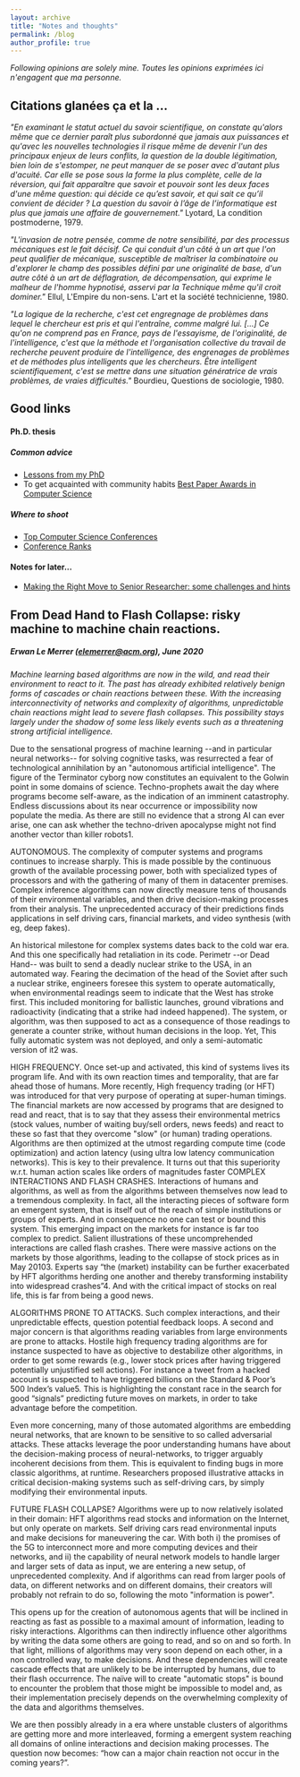 ```yaml
---
layout: archive
title: "Notes and thoughts"
permalink: /blog
author_profile: true
---
```


_Following opinions are solely mine. Toutes les opinions exprimées ici n'engagent que ma personne._

## Citations glanées ça et la ...

_"En examinant le statut actuel du savoir scientifique, on constate qu'alors même que ce dernier paraît plus subordonné que jamais aux puissances et qu'avec les nouvelles technologies il risque même de devenir l'un des principaux enjeux de leurs conflits, la question de la double légitimation, bien loin de s'estomper, ne peut manquer de se poser avec d'autant plus d'acuité. Car elle se pose sous la forme la plus complète, celle de la réversion, qui fait apparaître que savoir et pouvoir sont les deux faces d'une même question: qui décide ce qu’est savoir, et qui sait ce qu’il convient de décider ? La question du savoir à l’âge de l’informatique est plus que jamais une affaire de gouvernement."_ Lyotard, La condition postmoderne, 1979.

_"L'invasion de notre pensée, comme de notre sensibilité, par des
processus mécaniques est le fait décisif. Ce qui conduit d'un côté à
un art que l'on peut qualifier de mécanique, susceptible de maîtriser
la combinatoire ou d'explorer le champ des possibles défini par une
originalité de base, d'un autre côté à un art de déflagration, de
décompensation, qui exprime le malheur de l'homme hypnotisé, asservi
par la Technique même qu'il croit dominer."_ Ellul, L'Empire du non-sens. L'art et la société technicienne, 1980.

_"La logique de la recherche, c'est cet engregnage de problèmes dans lequel le chercheur est pris et qui l'entraîne, comme malgré lui. [...] Ce qu'on ne comprend pas en France, pays de l'essayisme, de l'originalité, de l'intelligence, c'est que la méthode et l'organisation collective du travail de recherche peuvent produire de l'intelligence, des engrenages de problèmes et de méthodes plus intelligents que les chercheurs. Être intelligent scientifiquement, c'est se mettre dans une situation génératrice de vrais problèmes, de vraies difficultés."_ Bourdieu, Questions de sociologie, 1980.

## Good links

#### Ph.D. thesis
##### Common advice

* [Lessons from my PhD](https://web.eecs.utk.edu/~azh/blog/lessonsfrommyphd.html)
* To get acquainted with community habits [Best Paper Awards in Computer Science](https://jeffhuang.com/best_paper_awards/)

##### Where to shoot
* [Top Computer Science Conferences ](https://research.com/conference-rankings/computer-science)
* [Conference Ranks](http://www.conferenceranks.com/)

#### Notes for later...
* [Making the Right Move to Senior Researcher: some challenges and hints](https://hal-lirmm.ccsd.cnrs.fr/lirmm-03240377/file/Valduriez-sigrec-2021.pdf)

## From Dead Hand to Flash Collapse: risky machine to machine chain reactions.
##### Erwan Le Merrer (elemerrer@acm.org), June 2020

_Machine learning based algorithms are now in the wild, and read their environment to react to it. The past has already exhibited relatively benign forms of cascades or chain reactions between these. With the increasing interconnectivity of networks and complexity of algorithms, unpredictable chain reactions might lead to severe flash collapses. This possibility stays largely under the shadow of some less likely events such as a threatening strong artificial intelligence._

Due to the sensational progress of machine learning --and in particular neural networks-- for solving cognitive tasks, was resurrected a fear of technological annihilation by an "autonomous artificial intelligence". The figure of the Terminator cyborg now constitutes an equivalent to the Golwin point in some domains of science. Techno-prophets await the day where programs become self-aware, as the indication of an imminent catastrophy. Endless discussions about its near occurrence or impossibility now populate the media. As there are still no evidence that a strong AI can ever arise, one can ask whether the techno-driven apocalypse might not find another vector than killer robots1.

AUTONOMOUS. The complexity of computer systems and programs continues to increase sharply. This is made possible by the continuous growth of the available processing power, both with specialized types of processors and with the gathering of many of them in datacenter premises. Complex inference algorithms can now directly measure tens of thousands of their environmental variables, and then drive decision-making processes from their analysis. The unprecedented accuracy of their predictions finds applications in self driving cars, financial markets, and video synthesis (with eg, deep fakes).

An historical milestone for complex systems dates back to the cold war era. And this one specifically had retaliation in its code. Perimetr --or Dead Hand-- was built to send a deadly nuclear
strike to the USA, in an automated way. Fearing the decimation of the head of the Soviet after such a nuclear strike, engineers foresee this system to operate automatically, when environmental readings seem to indicate that the West has stroke first. This included monitoring for ballistic launches, ground vibrations and radioactivity (indicating that a strike had indeed happened). The system, or algorithm, was then supposed to act as a consequence of those readings to generate a counter strike, without human decisions in the loop. Yet, This fully automatic system was not deployed, and only a semi-automatic version of it2 was.

HIGH FREQUENCY. Once set-up and activated, this kind of systems lives its program life. And with its own reaction times and temporality, that are far ahead those of humans. More recently, High frequency trading (or HFT) was introduced for that very purpose of operating at super-human timings. The financial markets are now accessed by programs that are designed to read and react, that is to say that they assess their environmental metrics (stock values, number of waiting buy/sell orders, news feeds) and react to these so fast that they overcome "slow" (or human) trading operations. Algorithms are then optimized at the utmost regarding compute time (code optimization) and
action latency (using ultra low latency communication networks). This is key to their prevalence.  It turns out that this superiority w.r.t. human action scales like orders of magnitudes faster
COMPLEX INTERACTIONS AND FLASH CRASHES. Interactions of humans and algorithms, as well as from the algorithms between themselves now lead to a tremendous complexity. In fact, all the interacting pieces of software form an emergent system, that is itself out of the reach of simple institutions or groups of experts. And in consequence no one can test or bound this system. This emerging impact on the markets for instance is far too complex to predict. Salient illustrations of these uncomprehended interactions are called flash crashes. There were massive actions on the markets by those algorithms, leading to the collapse of stock prices as in May 20103. Experts say “the (market) instability can be further exacerbated by HFT algorithms herding one another and thereby transforming instability into widespread crashes”4. And with the critical impact of stocks on real life, this is far from being a good news.

ALGORITHMS PRONE TO ATTACKS. Such complex interactions, and their unpredictable effects, question potential feedback loops. A second and major concern is that algorithms reading variables from large environments are prone to attacks. Hostile high frequency trading algorithms are for instance suspected to have as objective to destabilize other algorithms, in order to get some rewards (e.g., lower stock prices after having triggered potentially unjustified sell actions). For instance a tweet from a hacked account is suspected to have triggered billions on the Standard & Poor’s 500 Index’s value5. This is highlighting the constant race in the search for good “signals” predicting future moves on markets, in order to take advantage before the competition.

Even more concerning, many of those automated algorithms are embedding neural networks, that are known to be sensitive to so called adversarial attacks. These attacks leverage the poor understanding humans have about the decision-making process of neural-networks, to trigger arguably incoherent decisions from them. This is equivalent to finding bugs in more classic algorithms, at runtime. Researchers proposed illustrative attacks in critical decision-making systems such as self-driving cars, by simply modifying their environmental inputs.

FUTURE FLASH COLLAPSE? Algorithms were up to now relatively isolated in their domain: HFT algorithms read stocks and information on the Internet, but only operate on markets. Self driving cars read environmental inputs and make decisions for maneuvering the
car. With both i) the promises of the 5G to interconnect more and more computing devices and their networks, and ii) the capability of neural network models to handle larger and larger sets of data as input, we are entering a new setup, of unprecedented complexity. And if algorithms can read from larger pools of data, on different networks and on different domains, their creators will probably not refrain to do so, following the moto "information is power".

This opens up for the creation of autonomous agents that will be inclined in reacting as fast as possible to a maximal amount of information, leading to risky interactions. Algorithms can then
indirectly influence other algorithms by writing the data some others are going to read, and so on and so forth. In that light, millions of algorithms may very soon depend on each other, in a non controlled way, to make decisions. And these dependencies will create cascade effects that are unlikely to be be interrupted by humans, due to their flash occurrence. The naïve will to create "automatic stops" is bound to encounter the problem that those might be impossible to model and, as their implementation precisely depends on the overwhelming complexity of the data and algorithms themselves.

We are then possibly already in a era where unstable clusters of algorithms are getting more and more interleaved, forming a emergent system reaching all domains of online interactions and decision making processes. The question now becomes: “how can a major chain reaction not occur in the coming years?”.
